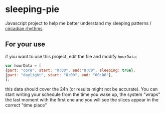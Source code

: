 # sleeping-pie

Javascript project to help me better understand my sleeping patterns / [circadian rhythms](http://en.wikipedia.org/wiki/Circadian_rhythm)

## For your use

if you want to use this project, edit the file and modify ``hourData``:

```javascript
var hourData = [
{part: "core", start: "0:00", end:"8:00", sleeping: true},
{part: "daylight", start: "8:00", end: "00:00"},
];
```

this data should cover the 24h (or results might not be accurate). You can start writing your schedule from the time you wake up, the system "wraps" the last moment with the first one and you will see the slices appear in the correct "time place"
